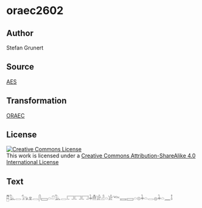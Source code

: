 # oraec2602

## Author

Stefan Grunert

## Source

[AES](https://github.com/simondschweitzer/aes)

## Transformation

[ORAEC](https://oraec.github.io/)

## License

<a rel="license" href="http://creativecommons.org/licenses/by-sa/4.0/"><img alt="Creative Commons License" style="border-width:0" src="https://i.creativecommons.org/l/by-sa/4.0/88x31.png" /></a><br />This work is licensed under a <a rel="license" href="http://creativecommons.org/licenses/by-sa/4.0/">Creative Commons Attribution-ShareAlike 4.0 International License</a>

## Text

𓉥𓅓𓂋𓃥𓁷𓂋𓋴𓈙𓏏𓍔𓅓𓂋𓉐𓉐𓉐𓇓𓄟𓀀𓁐𓏏𓀀𓆝𓈘𓈙𓏏𓊖𓇓𓏏𓂋𓐍𓇓𓏏𓈖𓄤<br>

